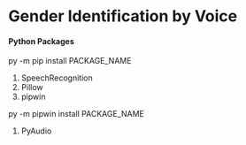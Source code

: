 # Gender Identification by Voice

#### Python Packages
py -m pip install PACKAGE_NAME
1. SpeechRecognition
2. Pillow
3. pipwin

py -m pipwin install PACKAGE_NAME
1. PyAudio